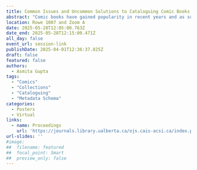 ```yaml
---
title: Common Issues and Uncommon Solutions to Cataloguing Comic Books in Libraries
abstract: "Comic books have gained popularity in recent years and as such libraries (academic or public) have been making efforts to maintain comic book collection to serve the patron needs. Since comic books are different than traditional resources in nature, cataloguing them have been a pain for most librarians. This paper aims to highlight the common issues faced by libraries in cataloguing comics because of a lack standardized metadata schema and explores a variety of solutions/projects proposed in effort to organize and maintain the collection in brief with the care it deserves."
location: Rowe 1007 and Zoom A
date: 2025-05-28T12:05:00.763Z
date_end: 2025-05-28T12:15:00.471Z
all_day: false
event_url: session-link
publishDate: 2025-04-01T12:36:37.825Z
draft: false
featured: false
authors:
  - Asmita Gupta
tags:
  - "Comics"
  - "Collections"
  - "Cataloguing"
  - "Metadata Schema"
categories:
  - Posters
  - Virtual
links:
  - name: Proceedings
    url: 'https://journals.library.ualberta.ca/ojs.cais-acsi.ca/index.php/cais-asci/article/view/1891'
url-slides: ''  
#image:
##  filename: featured
##  focal_point: Smart
##  preview_only: false
---
```

